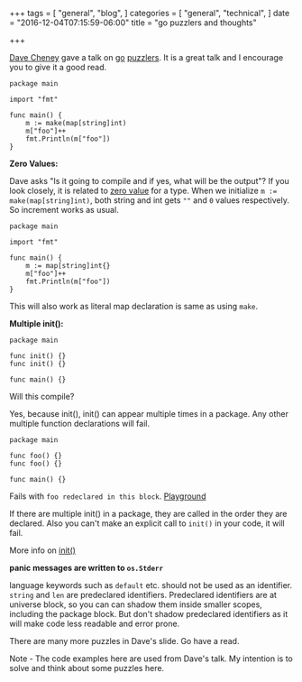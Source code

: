 +++
tags = [
  "general",
  "blog",
]
categories = [
  "general",
  "technical",
]
date = "2016-12-04T07:15:59-06:00"
title = "go puzzlers and thoughts"

+++

[Dave Cheney](https://dave.cheney.net/) gave a talk on [go](http://golang.org) [puzzlers](https://talks.godoc.org/github.com/davecheney/presentations/gopher-puzzlers.slide#1). It is a great talk and I encourage you to give it a good read. 

```
package main

import "fmt"

func main() {
    m := make(map[string]int)
    m["foo"]++
    fmt.Println(m["foo"])
}
```
**Zero Values:**

Dave asks "Is it going to compile and if yes, what will be the output"? If you look closely, it is related to [zero value](https://golang.org/ref/spec#The_zero_value) for a type. When we initialize `m := make(map[string]int)`, both string and int gets `""` and `0` values respectively. So increment works as usual.

```
package main

import "fmt"

func main() {
    m := map[string]int{}
    m["foo"]++
    fmt.Println(m["foo"])
}
```

This will also work as literal map declaration is same as using `make`.

**Multiple init():**

```
package main

func init() {}
func init() {}

func main() {}
```

Will this compile? 

Yes, because init(), init() can appear multiple times in a package. Any other multiple function declarations will fail. 

```
package main

func foo() {}
func foo() {}

func main() {}
```

Fails with `foo redeclared in this block`. [Playground](https://play.golang.org/p/czghNc45Nd)

If there are multiple init() in a package, they are called in the order they are declared. Also you can't make an explicit call to `init()` in your code, it will fail.

More info on [init()](https://golang.org/doc/effective_go.html#init)

**panic messages are written to `os.Stderr`**

language keywords such as `default` etc. should not be used as an identifier. `string` and `len` are predeclared identifiers. Predeclared identifiers are at universe block, so you can can shadow them inside smaller scopes, including the package block. But don't shadow predeclared identifiers as it will make code less readable and error prone.

There are many more puzzles in Dave's slide. Go have a read.

Note - The code examples here are used from Dave's talk. My intention is to solve and think about some puzzles here.
